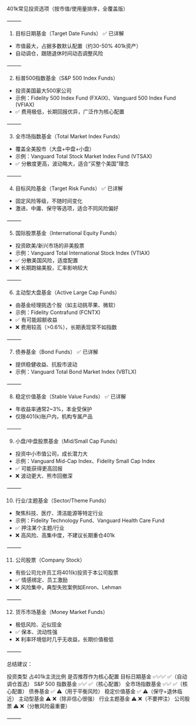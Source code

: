 401k常见投资选项（按市值/使用量排序，全覆盖版）

⸻

1. 目标日期基金（Target Date Funds） ✅ 已详解
- 市值最大，占据多数默认配置（约30-50% 401k资产）
- 自动调仓，跟随退休时间动态调整风险

⸻

2. 标普500指数基金（S&P 500 Index Funds）
- 投资美国最大500家公司
- 示例：Fidelity 500 Index Fund (FXAIX)、Vanguard 500 Index Fund (VFIAX)
- ✅ 费用极低，长期回报优异，广泛作为核心配置

⸻

3. 全市场指数基金（Total Market Index Funds）
- 覆盖全美股市（大盘+中盘+小盘）
- 示例：Vanguard Total Stock Market Index Fund (VTSAX)
- ✅ 分散度更高，波动略大，适合“买整个美国”理念

⸻

4. 目标风险基金（Target Risk Funds） ✅ 已详解
- 固定风险等级，不随时间变化
- 激进、中庸、保守等选项，适合不同风险偏好

⸻

5. 国际股票基金（International Equity Funds）
- 投资欧美/新兴市场的非美股票
- 示例：Vanguard Total International Stock Index (VTIAX)
- ✅ 分散美国风险，适度配置
- ❌ 长期跑输美股，汇率影响较大

⸻

6. 主动型大盘基金（Active Large Cap Funds）
- 由基金经理挑选个股（如主动挑苹果、微软）
- 示例：Fidelity Contrafund (FCNTX)
- ✅ 有可能超额收益
- ❌ 费用较高（>0.6%），长期表现常不如指数

⸻

7. 债券基金（Bond Funds） ✅ 已详解
- 提供稳健收益、抗股市波动
- 示例：Vanguard Total Bond Market Index (VBTLX)

⸻

8. 稳定价值基金（Stable Value Funds） ✅ 已详解
- 年收益率通常2~3%，本金受保护
- 仅限401(k)账户内，机构专属产品

⸻

9. 小盘/中盘股票基金（Mid/Small Cap Funds）
- 投资中小市值公司，成长潜力大
- 示例：Vanguard Mid-Cap Index、Fidelity Small Cap Index
- ✅ 可能获得更高回报
- ❌ 波动更大、熊市回撤深

⸻

10. 行业/主题基金（Sector/Theme Funds）
- 聚焦科技、医疗、清洁能源等特定行业
- 示例：Fidelity Technology Fund、Vanguard Health Care Fund
- ✅ 押注某个主题/行业
- ❌ 高风险、高集中度，不建议长期重仓401k

⸻

11. 公司股票（Company Stock）
- 有些公司允许员工将401(k)投资于本公司股票
- ✅ 情感绑定、员工激励
- ❌ 风险集中，典型失败案例如Enron、Lehman

⸻

12. 货币市场基金（Money Market Funds）
- 极低风险、近似现金
- ✅ 保本、流动性强
- ❌ 利率环境低时几乎无收益，长期价值极低

⸻

总结建议：

投资类型	占401k主流比例	是否推荐作为核心配置
目标日期基金	✅✅✅	✅（自动调仓首选）
S&P 500 指数基金	✅✅	✅（核心配置）
全市场指数基金	✅✅	✅（核心配置）
债券基金	✅	⚠️（用于平衡风险）
稳定价值基金	✅	⚠️（保守+退休临近）
主动型基金	⚠️	❌（除非信心很强）
行业主题基金	⚠️	❌（不要押注）
公司股票	⚠️	❌（分散风险最重要）

⸻
